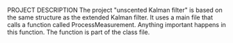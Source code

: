 
PROJECT DESCRIPTION
The project "unscented Kalman filter" is based on the same structure as the extended Kalman filter.
It uses a main file that calls a function called ProcessMeasurement. Anything important happens in this function. The function is part of the class file. 
